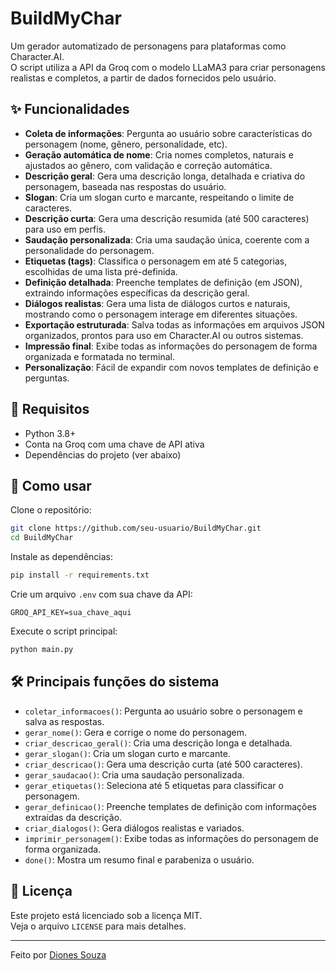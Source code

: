 # BuildMyChar

Um gerador automatizado de personagens para plataformas como Character.AI.  
O script utiliza a API da Groq com o modelo LLaMA3 para criar personagens realistas e completos, a partir de dados fornecidos pelo usuário.

## ✨ Funcionalidades

- **Coleta de informações**: Pergunta ao usuário sobre características do personagem (nome, gênero, personalidade, etc).
- **Geração automática de nome**: Cria nomes completos, naturais e ajustados ao gênero, com validação e correção automática.
- **Descrição geral**: Gera uma descrição longa, detalhada e criativa do personagem, baseada nas respostas do usuário.
- **Slogan**: Cria um slogan curto e marcante, respeitando o limite de caracteres.
- **Descrição curta**: Gera uma descrição resumida (até 500 caracteres) para uso em perfis.
- **Saudação personalizada**: Cria uma saudação única, coerente com a personalidade do personagem.
- **Etiquetas (tags)**: Classifica o personagem em até 5 categorias, escolhidas de uma lista pré-definida.
- **Definição detalhada**: Preenche templates de definição (em JSON), extraindo informações específicas da descrição geral.
- **Diálogos realistas**: Gera uma lista de diálogos curtos e naturais, mostrando como o personagem interage em diferentes situações.
- **Exportação estruturada**: Salva todas as informações em arquivos JSON organizados, prontos para uso em Character.AI ou outros sistemas.
- **Impressão final**: Exibe todas as informações do personagem de forma organizada e formatada no terminal.
- **Personalização**: Fácil de expandir com novos templates de definição e perguntas.

## 🔧 Requisitos

- Python 3.8+
- Conta na Groq com uma chave de API ativa
- Dependências do projeto (ver abaixo)

## 🚀 Como usar

Clone o repositório:

```bash
git clone https://github.com/seu-usuario/BuildMyChar.git
cd BuildMyChar
```

Instale as dependências:

```bash
pip install -r requirements.txt
```

Crie um arquivo `.env` com sua chave da API:

```
GROQ_API_KEY=sua_chave_aqui
```

Execute o script principal:

```bash
python main.py
```

## 🛠️ Principais funções do sistema

- `coletar_informacoes()`: Pergunta ao usuário sobre o personagem e salva as respostas.
- `gerar_nome()`: Gera e corrige o nome do personagem.
- `criar_descricao_geral()`: Cria uma descrição longa e detalhada.
- `gerar_slogan()`: Cria um slogan curto e marcante.
- `criar_descricao()`: Gera uma descrição curta (até 500 caracteres).
- `gerar_saudacao()`: Cria uma saudação personalizada.
- `gerar_etiquetas()`: Seleciona até 5 etiquetas para classificar o personagem.
- `gerar_definicao()`: Preenche templates de definição com informações extraídas da descrição.
- `criar_dialogos()`: Gera diálogos realistas e variados.
- `imprimir_personagem()`: Exibe todas as informações do personagem de forma organizada.
- `done()`: Mostra um resumo final e parabeniza o usuário.

## 📄 Licença

Este projeto está licenciado sob a licença MIT.  
Veja o arquivo `LICENSE` para mais detalhes.

---

Feito por [Diones Souza](https://github.com/dionesrosa)
